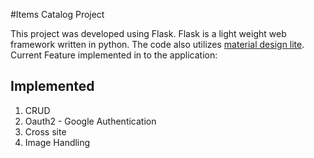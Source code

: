 #Items Catalog Project

This project was developed using Flask. Flask is a light weight web framework written in python.   The code also utilizes [material design lite](https://getmdl.io).   Current Feature implemented in to the application:

## Implemented
1. CRUD  
2. Oauth2 - Google Authentication
3. Cross site
4. Image Handling
